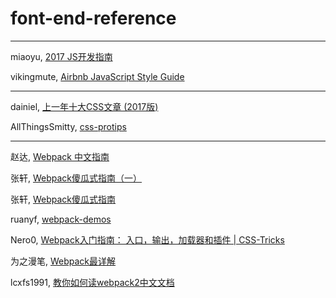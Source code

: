 # font-end-reference

---

miaoyu, [2017 JS开发指南](http://www.zcfy.cc/article/a-map-to-modern-javascript-development-2017-hacker-noon-3696.html)

vikingmute, [Airbnb JavaScript Style Guide](https://github.com/vikingmute/javascript)

---

dainiel, [上一年十大CSS文章 (2017版)](http://www.zcfy.cc/article/css-top-10-articles-for-the-past-year-v-2017-mybridge-for-professionals-2391.html)

AllThingsSmitty, [css-protips](https://github.com/AllThingsSmitty/css-protips/tree/master/translations/zh-CN)

---

赵达, [Webpack 中文指南](http://zhaoda.net/webpack-handbook/index.html)

张轩, [Webpack傻瓜式指南（一）](https://zhuanlan.zhihu.com/p/20367175?columnSlug=FrontendMagazine)

张轩, [Webpack傻瓜式指南](https://github.com/vikingmute/webpack-for-fools/blob/master/entries/newchapter-1.md)

ruanyf, [webpack-demos](https://github.com/ruanyf/webpack-demos)

Nero0, [Webpack入门指南： 入口，输出，加载器和插件 | CSS-Tricks](http://www.zcfy.cc/article/introduction-to-webpack-entry-output-loaders-and-plugins-css-tricks-3347.html)

为之漫笔, [Webpack最详解](http://www.zcfy.cc/article/a-detailed-introduction-to-webpack-ndash-smashing-magazine-2974.html)

lcxfs1991, [教你如何读webpack2中文文档](https://github.com/lcxfs1991/blog/issues/17)

